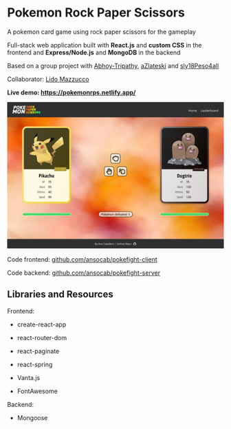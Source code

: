 # Pokemon Rock Paper Scissors

A pokemon card game using rock paper scissors for the gameplay

Full-stack web application built with **React.js** and **custom CSS** in the frontend and **Express/Node.js** and **MongoDB** in the backend

Based on a group project with [Abhoy-Tripathy](https://github.com/Abhoy-Tripathy), [aZlateski](https://github.com/aZlateski) and [sly18Peso4all](https://github.com/sly18Peso4all)

Collaborator: [Lido Mazzucco](https://github.com/Bicoda)

**Live demo: https://pokemonrps.netlify.app/**

![Live app screenshot](src/assets/screenshot.png)


Code frontend: [github.com/ansocab/pokefight-client](https://github.com/ansocab/pokefight-client)

Code backend: [github.com/ansocab/pokefight-server](https://github.com/ansocab/pokefight-server)


## Libraries and Resources
Frontend:
- create-react-app
- react-router-dom
- react-paginate
- react-spring

- Vanta.js
- FontAwesome

Backend:
- Mongoose
